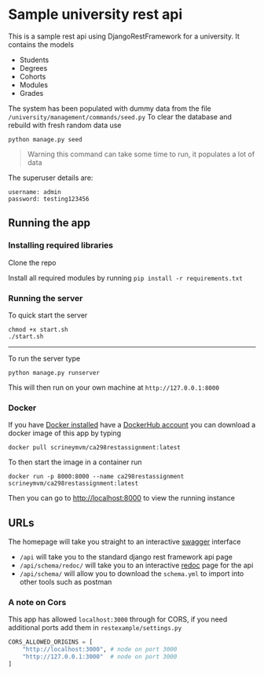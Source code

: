 # Sample university rest api

This is a sample rest api using DjangoRestFramework for a university.
It contains the models

- Students
- Degrees
- Cohorts
- Modules
- Grades

The system has been populated with dummy data from the file `/university/management/commands/seed.py`
To clear the database and rebuild with fresh random data use

```shell
python manage.py seed
```

> Warning this command can take some time to run, it populates a lot of data

The superuser details are:

```text
username: admin
password: testing123456
```

## Running the app

### Installing required libraries

Clone the repo

Install all required modules by running `pip install -r requirements.txt`

### Running the server

To quick start the server

```shell
chmod +x start.sh
./start.sh
```

---

To run the server type

```shell
python manage.py runserver
```

This will then run on your own machine at `http://127.0.0.1:8000`

### Docker

If you have [Docker installed](https://docs.docker.com/get-docker/) have a [DockerHub account](https://hub.docker.com/) you can download a docker image of this app by typing

```shell
docker pull scrineymvm/ca298restassignment:latest
```

To then start the image in a container run

```shell
docker run -p 8000:8000 --name ca298restassignment scrineymvm/ca298restassignment:latest
```

Then you can go to [http://localhost:8000](http://localhost:8000) to view the running instance

## URLs

The homepage will take you straight to an interactive [swagger](https://swagger.io/) interface

- `/api` will take you to the standard django rest framework api page
- `/api/schema/redoc/` will take you to an interactive [redoc](https://redocly.com/) page for the api
- `/api/schema/` will allow you to download the `schema.yml` to import into other tools such as postman

### A note on Cors

This app has allowed `localhost:3000` through for CORS, if you need additional ports add them in `restexample/settings.py`

```python
CORS_ALLOWED_ORIGINS = [
    "http://localhost:3000", # node on port 3000
    "http://127.0.0.1:3000"  # node on port 3000
]
```
